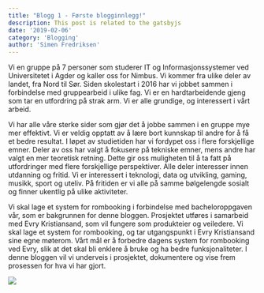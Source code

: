 ```yaml
---
title: "Blogg 1 - Første blogginnlegg!"
description: This post is related to the gatsbyjs
date: '2019-02-06'
category: 'Blogging'
author: 'Simen Fredriksen'
---
```


Vi en gruppe på 7 personer som studerer IT og Informasjonssystemer ved Universitetet i Agder og kaller oss for Nimbus. Vi kommer fra ulike deler av landet, fra Nord til Sør. Siden skolestart i 2016 har vi jobbet sammen i forbindelse med gruppearbeid i ulike fag. Vi er en hardtarbeidende gjeng som tar en utfordring på strak arm. Vi er alle grundige, og interessert i vårt arbeid.

Vi har alle våre sterke sider som gjør det å jobbe sammen i en gruppe mye mer effektivt. Vi er veldig opptatt av å lære bort kunnskap til andre for å få et bedre resultat. I løpet av studietiden har vi fordypet oss i flere forskjellige emner. Deler av oss har valgt å fokusere på tekniske emner, mens andre har valgt en mer teoretisk retning. Dette gir oss muligheten til å ta fatt på utfordringer med flere forskjellige perspektiver. Alle deler interesser innen utdanning og fritid. Vi er interessert i teknologi, data og utvikling, gaming, musikk, sport og uteliv. På fritiden er vi alle på samme bølgelengde sosialt og finner ukentlig på ulike aktiviteter.

Vi skal lage et system for rombooking i forbindelse med bacheloroppgaven vår, som er bakgrunnen for denne bloggen. Prosjektet utføres i samarbeid med Evry Kristiansand, som vil fungere som produkteier og veiledere. Vi skal lage et system for rombooking, og tar utgangspunkt i Evry Kristiansand sine egne møterom. Vårt mål er å forbedre dagens system for rombooking ved Evry, slik at det skal bli enklere å bruke og ha bedre funksjonaliteter. I denne bloggen vil vi underveis i prosjektet, dokumentere og vise frem prosessen for hva vi har gjort. 

<div class="img-container">
<image src="https://scontent.fosl3-1.fna.fbcdn.net/v/t1.15752-9/51872919_644051872731574_8892212994428108800_n.jpg?_nc_cat=108&_nc_ht=scontent.fosl3-1.fna&oh=f27a11caab4ebd96519800344a96ff2d&oe=5CB46CF0"/></div>



